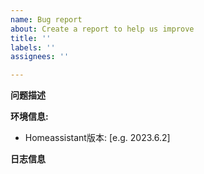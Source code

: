 ```yaml
---
name: Bug report
about: Create a report to help us improve
title: ''
labels: ''
assignees: ''

---
```


**问题描述**


**环境信息:**
 - Homeassistant版本: [e.g. 2023.6.2]

**日志信息**
